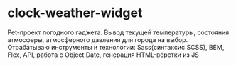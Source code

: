 # clock-weather-widget
Pet-проект погодного гаджета. Вывод текущей температуры, состояния атмосферы, атмосферного давления для города на выбор.<br>
Отрабатываю инструменты и технологии:
Sass(синтаксис SCSS),
BEM,
Flex,
API, 
работа с Object.Date,
генерация HTML-вёрстки из JS
